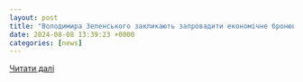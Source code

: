 ```yaml
---
layout: post
title: "Володимира Зеленського закликають запровадити економічне бронювання — АГРОПОЛІТ"
date: 2024-08-08 13:39:23 +0000
categories: [news]
---
```


[Читати далі](https://agropolit.com/news/28774-zelenskogo-prosyat-zastosuvati-ekonomichne-bronyuvannya)
